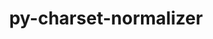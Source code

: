 ---
title: "py-charset-normalizer"
layout: cache
categories: [package, v0.18.1]
meta: {"versions": ["2.0.12"], "compilers": ["gcc@=7.3.1", "gcc@=7.5.0"], "oss": ["amzn2", "ubuntu18.04"], "platforms": ["linux"], "targets": ["aarch64", "graviton2", "x86_64", "x86_64_v3", "x86_64_v4"], "stacks": ["aws-isc", "aws-isc-aarch64", "data-vis-sdk", "e4s", "root"], "num_specs": 7, "num_specs_by_stack": {"aws-isc-aarch64": 2, "root": 7, "e4s": 2, "aws-isc": 2, "data-vis-sdk": 1}}
spec_details: [{"hash": "fhw7bn2kao53n5uese45p4ed4eked5yd", "compiler": "gcc@=7.3.1", "versions": ["2.0.12"], "os": "amzn2", "platform": "linux", "target": "aarch64", "variants": [], "stacks": ["aws-isc-aarch64", "root"], "size": "-", "tarball": "https://binaries.spack.io/v0.18.1/build_cache/linux-amzn2-aarch64/gcc-7.3.1/py-charset-normalizer-2.0.12/linux-amzn2-aarch64-gcc-7.3.1-py-charset-normalizer-2.0.12-fhw7bn2kao53n5uese45p4ed4eked5yd.spack"}, {"hash": "b7arw3em6z5f7suz2n5a2ju7smunkjd5", "compiler": "gcc@=7.3.1", "versions": ["2.0.12"], "os": "amzn2", "platform": "linux", "target": "graviton2", "variants": [], "stacks": ["aws-isc-aarch64", "root"], "size": "-", "tarball": "https://binaries.spack.io/v0.18.1/build_cache/linux-amzn2-graviton2/gcc-7.3.1/py-charset-normalizer-2.0.12/linux-amzn2-graviton2-gcc-7.3.1-py-charset-normalizer-2.0.12-b7arw3em6z5f7suz2n5a2ju7smunkjd5.spack"}, {"hash": "yqjsmg52imnkbecas5wzje7244wrrnm5", "compiler": "gcc@=7.5.0", "versions": ["2.0.12"], "os": "ubuntu18.04", "platform": "linux", "target": "x86_64", "variants": [], "stacks": ["root", "e4s"], "size": "-", "tarball": "https://binaries.spack.io/v0.18.1/build_cache/linux-ubuntu18.04-x86_64/gcc-7.5.0/py-charset-normalizer-2.0.12/linux-ubuntu18.04-x86_64-gcc-7.5.0-py-charset-normalizer-2.0.12-yqjsmg52imnkbecas5wzje7244wrrnm5.spack"}, {"hash": "nrtpszk553ltuidsnzktr56wjyapnjfc", "compiler": "gcc@=7.3.1", "versions": ["2.0.12"], "os": "amzn2", "platform": "linux", "target": "x86_64_v4", "variants": [], "stacks": ["root", "aws-isc"], "size": "-", "tarball": "https://binaries.spack.io/v0.18.1/build_cache/linux-amzn2-x86_64_v4/gcc-7.3.1/py-charset-normalizer-2.0.12/linux-amzn2-x86_64_v4-gcc-7.3.1-py-charset-normalizer-2.0.12-nrtpszk553ltuidsnzktr56wjyapnjfc.spack"}, {"hash": "dpl7sfh75gxnkiqudrdh6omxwcq64b4h", "compiler": "gcc@=7.5.0", "versions": ["2.0.12"], "os": "ubuntu18.04", "platform": "linux", "target": "x86_64", "variants": [], "stacks": ["root", "e4s"], "size": "-", "tarball": "https://binaries.spack.io/v0.18.1/build_cache/linux-ubuntu18.04-x86_64/gcc-7.5.0/py-charset-normalizer-2.0.12/linux-ubuntu18.04-x86_64-gcc-7.5.0-py-charset-normalizer-2.0.12-dpl7sfh75gxnkiqudrdh6omxwcq64b4h.spack"}, {"hash": "cj3oe34rune5oytdduci4rdabhh65lu2", "compiler": "gcc@=7.5.0", "versions": ["2.0.12"], "os": "ubuntu18.04", "platform": "linux", "target": "x86_64", "variants": [], "stacks": ["root", "data-vis-sdk"], "size": "-", "tarball": "https://binaries.spack.io/v0.18.1/build_cache/linux-ubuntu18.04-x86_64/gcc-7.5.0/py-charset-normalizer-2.0.12/linux-ubuntu18.04-x86_64-gcc-7.5.0-py-charset-normalizer-2.0.12-cj3oe34rune5oytdduci4rdabhh65lu2.spack"}, {"hash": "vvtq76ecgng5hjyaw554vwckmtvzx3du", "compiler": "gcc@=7.3.1", "versions": ["2.0.12"], "os": "amzn2", "platform": "linux", "target": "x86_64_v3", "variants": [], "stacks": ["root", "aws-isc"], "size": "-", "tarball": "https://binaries.spack.io/v0.18.1/build_cache/linux-amzn2-x86_64_v3/gcc-7.3.1/py-charset-normalizer-2.0.12/linux-amzn2-x86_64_v3-gcc-7.3.1-py-charset-normalizer-2.0.12-vvtq76ecgng5hjyaw554vwckmtvzx3du.spack"}]
---